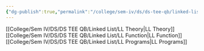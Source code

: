 ```yaml
---
{"dg-publish":true,"permalink":"/college/sem-iv/ds/ds-tee-qb/linked-list/tee-linked-lists/"}
---
```


[[College/Sem IV/DS/DS TEE QB/Linked List/LL Theory\|LL Theory]]
[[College/Sem IV/DS/DS TEE QB/Linked List/LL Function\|LL Function]]
[[College/Sem IV/DS/DS TEE QB/Linked List/LL Programs\|LL Programs]]
